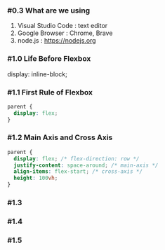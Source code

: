 ### #0.3 What are we using

1. Visual Studio Code : text editor
2. Google Browser : Chrome, Brave
3. node.js : <https://nodejs.org>

### #1.0 Life Before Flexbox

display: inline-block;

### #1.1 First Rule of Flexbox

```CSS
parent {
  display: flex;
}
```

### #1.2 Main Axis and Cross Axis

```CSS
parent {
  display: flex; /* flex-direction: row */
  justify-content: space-around; /* main-axis */
  align-items: flex-start; /* cross-axis */
  height: 100vh;
}
```

### #1.3

### #1.4

### #1.5

